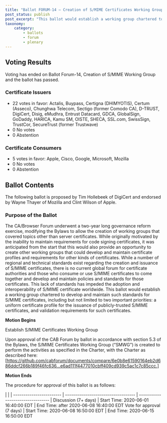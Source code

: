 ```yaml
---
title: "Ballot FORUM-14 – Creation of S/MIME Certificates Working Group v2"
post_status: publish
post_excerpt: "This ballot would establish a working group chartered to develop and maintain such standards for S/MIME certificates, including but not limited to two important priorities: a uniform certificate profile for the issuance of publicly-trusted S/MIME certificates, and validation requirements for such certificates."
taxonomy:
    category: 
        - ballots
        - forum
        - plenary
---
```


## Voting Results ##

Voting has ended on Ballot Forum-14, Creation of S/MIME Working Group and the ballot has passed.

### Certificate Issuers ###

* 22 votes in favor: Actalis, Buypass, Certigna (DHIMYOTIS), Certum (Asseco), Chunghwa Telecom, Sectigo (former Comodo CA), D-TRUST, DigiCert, Disig, eMudhra, Entrust Datacard, GDCA, GlobalSign, GoDaddy, HARICA, Kamu SM, OISTE, SHECA, SSL.com, SwissSign, TrustCor, SecureTrust (former Trustwave)
* 0 No votes
* 0 Abstention

### Certificate Consumers ###

* 5 votes in favor: Apple, Cisco, Google, Microsoft, Mozilla
* 0 No votes
* 0 Abstention

## Ballot Contents ##

The following ballot is proposed by Tim Hollebeek of DigiCert and endorsed by Wayne Thayer of Mozilla and Clint Wilson of Apple.

### Purpose of the Ballot ###

The CA/Browser Forum underwent a two-year long governance reform exercise, modifying the Bylaws to allow the creation of working groups that covered topics other than server certificates.  While originally motivated by the inability to maintain requirements for code signing certificates, it was anticipated from the start that this would also provide an opportunity to create other working groups that could develop and maintain certificate profiles and requirements for other kinds of certificates.  While a number of regional and technical standards exist regarding the creation and issuance of S/MIME certificates, there is no current global forum for certificate authorities and those who consume or use S/MIME certificates to come together and develop and maintain policies and standards for those certificates.  This lack of standards has impeded the adoption and interoperability of S/MIME certificate worldwide.  This ballot would establish a working group chartered to develop and maintain such standards for S/MIME certificates, including but not limited to two important priorities: a uniform certificate profile for the issuance of publicly-trusted S/MIME certificates, and validation requirements for such certificates.

**Motion Begins**

Establish S/MIME Certificates Working Group

Upon approval of the CAB Forum by ballot in accordance with section 5.3 of the Bylaws, the S/MIME Certificates Working Group (“SMWG”) is created to perform the activities as specified in the Charter, with the Charter as described here:\
[https://github.com/cabforum/documents/compare/6e0b8e61590164eb2d686ddcf266b189f46fc636…e6ad111f4477010cbff409cd939c5ac1c7c85ccc.]

**Motion Ends**

The procedure for approval of this ballot is as follows:

 | |
| ------------------------ | ----------------------------------- | --------------------------------- |
Discussion (7+ days) | Start Time: 2020-06-01 16:40:00 EDT | End Time: after 2020-06-08 16:40:00 EDT
Vote for approval (7 days) | Start Time: 2020-06-08 16:50:00 EDT | End Time: 2020-06-15 16:50:00 EDT
